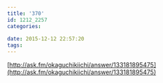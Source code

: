 ```yaml
---
title: '370'
id: 1212_2257
categories:
   
date: 2015-12-12 22:57:20
tags:
---
```


[http://ask.fm/okaguchikiichi/answer/133181895475](http://ask.fm/okaguchikiichi/answer/133181895475)